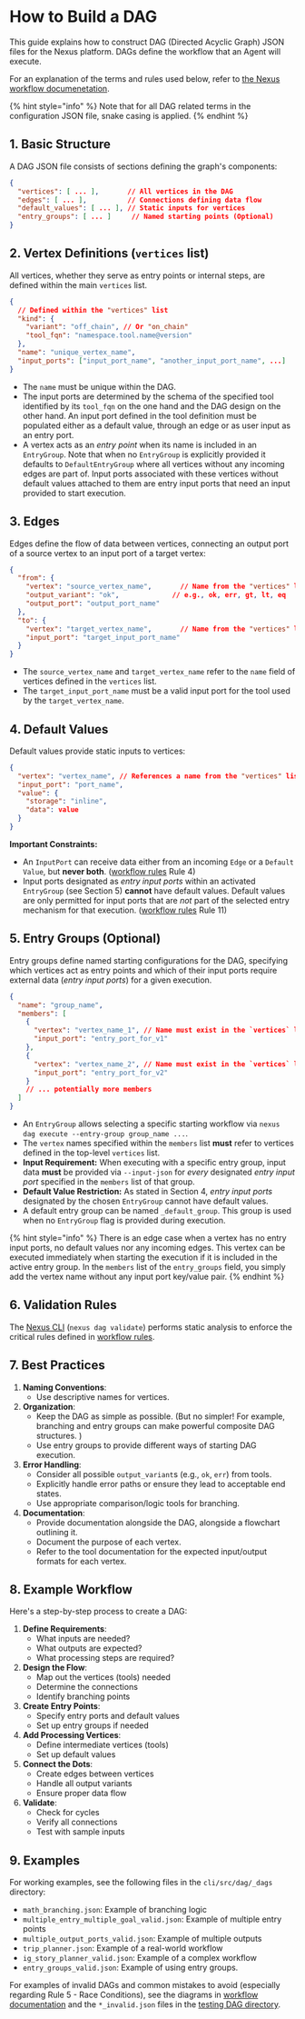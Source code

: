 # How to Build a DAG

This guide explains how to construct DAG (Directed Acyclic Graph) JSON files for the Nexus platform. DAGs define the workflow that an Agent will execute.

For an explanation of the terms and rules used below, refer to [the Nexus workflow documenetation](../../developer-docs/index/onchain-nexus/workflow.md).

{% hint style="info" %}
Note that for all DAG related terms in the configuration JSON file, snake casing is applied.
{% endhint %}

## 1. Basic Structure

A DAG JSON file consists of sections defining the graph's components:

```json
{
  "vertices": [ ... ],       // All vertices in the DAG
  "edges": [ ... ],          // Connections defining data flow
  "default_values": [ ... ], // Static inputs for vertices
  "entry_groups": [ ... ]     // Named starting points (Optional)
}
```

## 2. Vertex Definitions (`vertices` list)

All vertices, whether they serve as entry points or internal steps, are defined within the main `vertices` list.

```json
{
  // Defined within the "vertices" list
  "kind": {
    "variant": "off_chain", // Or "on_chain"
    "tool_fqn": "namespace.tool.name@version"
  },
  "name": "unique_vertex_name",
  "input_ports": ["input_port_name", "another_input_port_name", ...]
}
```

* The `name` must be unique within the DAG.
* The input ports are determined by the schema of the specified tool identified by its `tool_fqn` on the one hand and the DAG design on the other hand. An input port defined in the tool definition must be populated either as a default value, through an edge or as user input as an entry port.
* A vertex acts as an _entry point_ when its name is included in an `EntryGroup`. Note that when no `EntryGroup` is explicitly provided it defaults to `DefaultEntryGroup` where all vertices without any incoming edges are part of. Input ports associated with these vertices without default values attached to them are entry input ports that need an input provided to start execution.

## 3. Edges

Edges define the flow of data between vertices, connecting an output port of a source vertex to an input port of a target vertex:

```json
{
  "from": {
    "vertex": "source_vertex_name",       // Name from the "vertices" list
    "output_variant": "ok",             // e.g., ok, err, gt, lt, eq
    "output_port": "output_port_name"
  },
  "to": {
    "vertex": "target_vertex_name",       // Name from the "vertices" list
    "input_port": "target_input_port_name"
  }
}
```

* The `source_vertex_name` and `target_vertex_name` refer to the `name` field of vertices defined in the `vertices` list.
* The `target_input_port_name` must be a valid input port for the tool used by the `target_vertex_name`.

## 4. Default Values

Default values provide static inputs to vertices:

```json
{
  "vertex": "vertex_name", // References a name from the "vertices" list
  "input_port": "port_name",
  "value": {
    "storage": "inline",
    "data": value
  }
}
```

**Important Constraints:**

* An `InputPort` can receive data either from an incoming `Edge` or a `Default Value`, but **never both**. ([workflow rules](../../developer-docs/index/onchain-nexus/workflow.md) Rule 4)
* Input ports designated as _entry input ports_ within an activated `EntryGroup` (see Section 5) **cannot** have default values. Default values are only permitted for input ports that are _not_ part of the selected entry mechanism for that execution. ([workflow rules](../../developer-docs/index/onchain-nexus/workflow.md) Rule 11)

## 5. Entry Groups (Optional)

Entry groups define named starting configurations for the DAG, specifying which vertices act as entry points and which of their input ports require external data (_entry input ports_) for a given execution.

```json
{
  "name": "group_name",
  "members": [
    {
      "vertex": "vertex_name_1", // Name must exist in the `vertices` list
      "input_port": "entry_port_for_v1"
    },
    {
      "vertex": "vertex_name_2", // Name must exist in the `vertices` list
      "input_port": "entry_port_for_v2"
    }
    // ... potentially more members
  ]
}
```

* An `EntryGroup` allows selecting a specific starting workflow via `nexus dag execute --entry-group group_name ...`.
* The `vertex` names specified within the `members` list **must** refer to vertices defined in the top-level `vertices` list.
* **Input Requirement:** When executing with a specific entry group, input data **must** be provided via `--input-json` for _every_ designated _entry input port_ specified in the `members` list of that group.
* **Default Value Restriction:** As stated in Section 4, _entry input ports_ designated by the chosen `EntryGroup` cannot have default values.
* A default entry group can be named `_default_group`. This group is used when no `EntryGroup` flag is provided during execution.

{% hint style="info" %}
There is an edge case when a vertex has no entry input ports, no default values nor any incoming edges. This vertex can be executed immediately when starting the execution if it is included in the active entry group. In the `members` list of the `entry_groups` field, you simply add the vertex name without any input port key/value pair.
{% endhint %}

## 6. Validation Rules

The [Nexus CLI](../CLI.md) (`nexus dag validate`) performs static analysis to enforce the critical rules defined in [workflow rules](../../developer-docs/index/onchain-nexus/workflow.md).

## 7. Best Practices

1. **Naming Conventions**:
   * Use descriptive names for vertices.
2. **Organization**:
   * Keep the DAG as simple as possible. (But no simpler! For example, branching and entry groups can make powerful composite DAG structures. )
   * Use entry groups to provide different ways of starting DAG execution.
3. **Error Handling**:
   * Consider all possible `output_variant`s (e.g., `ok`, `err`) from tools.
   * Explicitly handle error paths or ensure they lead to acceptable end states.
   * Use appropriate comparison/logic tools for branching.
4. **Documentation**:
   * Provide documentation alongside the DAG, alongside a flowchart outlining it.
   * Document the purpose of each vertex.
   * Refer to the tool documentation for the expected input/output formats for each vertex.

## 8. Example Workflow

Here's a step-by-step process to create a DAG:

1. **Define Requirements**:
   * What inputs are needed?
   * What outputs are expected?
   * What processing steps are required?
2. **Design the Flow**:
   * Map out the vertices (tools) needed
   * Determine the connections
   * Identify branching points
3. **Create Entry Points**:
   * Specify entry ports and default values
   * Set up entry groups if needed
4. **Add Processing Vertices**:
   * Define intermediate vertices (tools)
   * Set up default values
5. **Connect the Dots**:
   * Create edges between vertices
   * Handle all output variants
   * Ensure proper data flow
6. **Validate**:
   * Check for cycles
   * Verify all connections
   * Test with sample inputs

## 9. Examples

For working examples, see the following files in the `cli/src/dag/_dags` directory:

* `math_branching.json`: Example of branching logic
* `multiple_entry_multiple_goal_valid.json`: Example of multiple entry points
* `multiple_output_ports_valid.json`: Example of multiple outputs
* `trip_planner.json`: Example of a real-world workflow
* `ig_story_planner_valid.json`: Example of a complex workflow
* `entry_groups_valid.json`: Example of using entry groups.

For examples of invalid DAGs and common mistakes to avoid (especially regarding Rule 5 - Race Conditions), see the diagrams in [workflow documentation](../../developer-docs/index/onchain-nexus/workflow.md) and the `*_invalid.json` files in the [testing DAG directory](../../cli/src/dag/_dags/).
